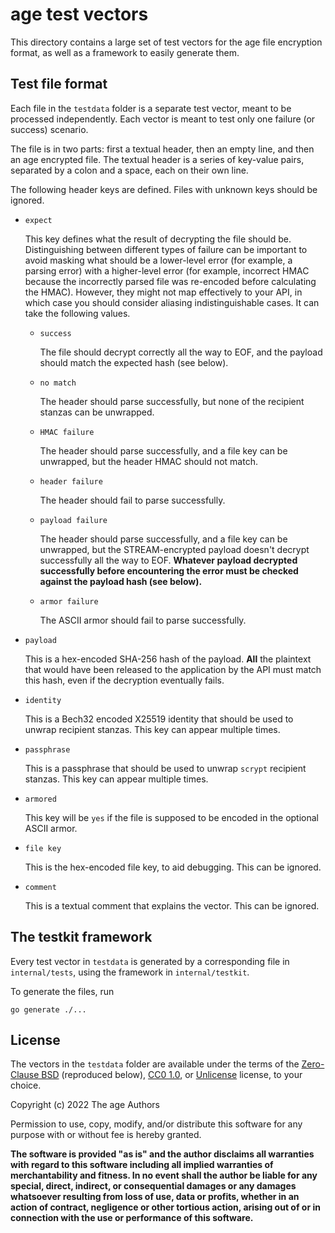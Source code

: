 # age test vectors

This directory contains a large set of test vectors for the age file encryption
format, as well as a framework to easily generate them.

## Test file format

Each file in the `testdata` folder is a separate test vector, meant to be
processed independently. Each vector is meant to test only one failure (or
success) scenario.

The file is in two parts: first a textual header, then an empty line, and then
an age encrypted file. The textual header is a series of key-value pairs,
separated by a colon and a space, each on their own line.

The following header keys are defined. Files with unknown keys should be
ignored.

- `expect`

  This key defines what the result of decrypting the file should be.
  Distinguishing between different types of failure can be important to avoid
  masking what should be a lower-level error (for example, a parsing error) with
  a higher-level error (for example, incorrect HMAC because the incorrectly
  parsed file was re-encoded before calculating the HMAC). However, they might
  not map effectively to your API, in which case you should consider aliasing
  indistinguishable cases. It can take the following values.

  * `success`

    The file should decrypt correctly all the way to EOF, and the payload should
    match the expected hash (see below).

  * `no match`

    The header should parse successfully, but none of the recipient stanzas can
    be unwrapped.

  * `HMAC failure`

    The header should parse successfully, and a file key can be unwrapped, but
    the header HMAC should not match.

  * `header failure`

    The header should fail to parse successfully.

  * `payload failure`

    The header should parse successfully, and a file key can be unwrapped, but
    the STREAM-encrypted payload doesn't decrypt successfully all the way to
    EOF. **Whatever payload decrypted successfully before encountering the error
    must be checked against the payload hash (see below).**

  * `armor failure`

    The ASCII armor should fail to parse successfully.

- `payload`

  This is a hex-encoded SHA-256 hash of the payload. **All** the plaintext that
  would have been released to the application by the API must match this hash,
  even if the decryption eventually fails.

- `identity`

  This is a Bech32 encoded X25519 identity that should be used to unwrap
  recipient stanzas. This key can appear multiple times.

- `passphrase`

  This is a passphrase that should be used to unwrap `scrypt` recipient stanzas.
  This key can appear multiple times.

- `armored`

  This key will be `yes` if the file is supposed to be encoded in the optional
  ASCII armor.

- `file key`

  This is the hex-encoded file key, to aid debugging. This can be ignored.

- `comment`

  This is a textual comment that explains the vector. This can be ignored.

## The testkit framework

Every test vector in `testdata` is generated by a corresponding file in
`internal/tests`, using the framework in `internal/testkit`.

To generate the files, run

```
go generate ./...
```

## License

The vectors in the `testdata` folder are available under the terms of the
[Zero-Clause BSD](https://opensource.org/licenses/0BSD) (reproduced below),
[CC0 1.0](https://creativecommons.org/publicdomain/zero/1.0/), or
[Unlicense](https://unlicense.org/) license, to your choice.

Copyright (c) 2022 The age Authors

Permission to use, copy, modify, and/or distribute this software for any purpose
with or without fee is hereby granted.

**The software is provided "as is" and the author disclaims all warranties with
regard to this software including all implied warranties of merchantability and
fitness. In no event shall the author be liable for any special, direct,
indirect, or consequential damages or any damages whatsoever resulting from loss
of use, data or profits, whether in an action of contract, negligence or other
tortious action, arising out of or in connection with the use or performance of
this software.**
